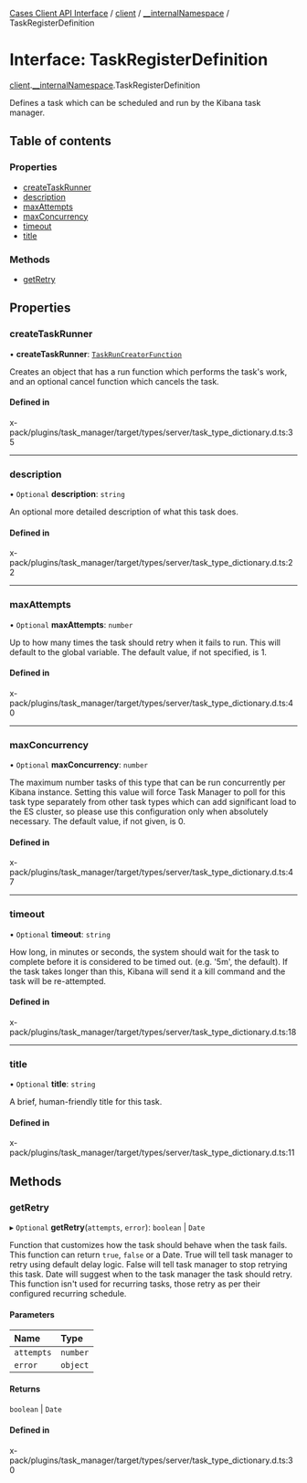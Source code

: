 [Cases Client API Interface](../README.md) / [client](../modules/client.md) / [\_\_internalNamespace](../modules/client.__internalNamespace.md) / TaskRegisterDefinition

# Interface: TaskRegisterDefinition

[client](../modules/client.md).[__internalNamespace](../modules/client.__internalNamespace.md).TaskRegisterDefinition

Defines a task which can be scheduled and run by the Kibana
task manager.

## Table of contents

### Properties

- [createTaskRunner](client.__internalNamespace.TaskRegisterDefinition.md#createtaskrunner)
- [description](client.__internalNamespace.TaskRegisterDefinition.md#description)
- [maxAttempts](client.__internalNamespace.TaskRegisterDefinition.md#maxattempts)
- [maxConcurrency](client.__internalNamespace.TaskRegisterDefinition.md#maxconcurrency)
- [timeout](client.__internalNamespace.TaskRegisterDefinition.md#timeout)
- [title](client.__internalNamespace.TaskRegisterDefinition.md#title)

### Methods

- [getRetry](client.__internalNamespace.TaskRegisterDefinition.md#getretry)

## Properties

### createTaskRunner

• **createTaskRunner**: [`TaskRunCreatorFunction`](../modules/client.__internalNamespace.md#taskruncreatorfunction)

Creates an object that has a run function which performs the task's work,
and an optional cancel function which cancels the task.

#### Defined in

x-pack/plugins/task_manager/target/types/server/task_type_dictionary.d.ts:35

___

### description

• `Optional` **description**: `string`

An optional more detailed description of what this task does.

#### Defined in

x-pack/plugins/task_manager/target/types/server/task_type_dictionary.d.ts:22

___

### maxAttempts

• `Optional` **maxAttempts**: `number`

Up to how many times the task should retry when it fails to run. This will
default to the global variable. The default value, if not specified, is 1.

#### Defined in

x-pack/plugins/task_manager/target/types/server/task_type_dictionary.d.ts:40

___

### maxConcurrency

• `Optional` **maxConcurrency**: `number`

The maximum number tasks of this type that can be run concurrently per Kibana instance.
Setting this value will force Task Manager to poll for this task type separately from other task types
which can add significant load to the ES cluster, so please use this configuration only when absolutely necessary.
The default value, if not given, is 0.

#### Defined in

x-pack/plugins/task_manager/target/types/server/task_type_dictionary.d.ts:47

___

### timeout

• `Optional` **timeout**: `string`

How long, in minutes or seconds, the system should wait for the task to complete
before it is considered to be timed out. (e.g. '5m', the default). If
the task takes longer than this, Kibana will send it a kill command and
the task will be re-attempted.

#### Defined in

x-pack/plugins/task_manager/target/types/server/task_type_dictionary.d.ts:18

___

### title

• `Optional` **title**: `string`

A brief, human-friendly title for this task.

#### Defined in

x-pack/plugins/task_manager/target/types/server/task_type_dictionary.d.ts:11

## Methods

### getRetry

▸ `Optional` **getRetry**(`attempts`, `error`): `boolean` \| `Date`

Function that customizes how the task should behave when the task fails. This
function can return `true`, `false` or a Date. True will tell task manager
to retry using default delay logic. False will tell task manager to stop retrying
this task. Date will suggest when to the task manager the task should retry.
This function isn't used for recurring tasks, those retry as per their configured recurring schedule.

#### Parameters

| Name | Type |
| :------ | :------ |
| `attempts` | `number` |
| `error` | `object` |

#### Returns

`boolean` \| `Date`

#### Defined in

x-pack/plugins/task_manager/target/types/server/task_type_dictionary.d.ts:30
